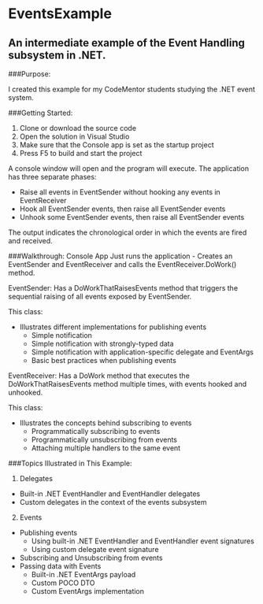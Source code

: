 # EventsExample

An intermediate example of the Event Handling subsystem in .NET.
----------------------------------------------------------------
###Purpose:

I created this example for my CodeMentor students studying the .NET
event system.  

###Getting Started:
1. Clone or download the source code
2. Open the solution in Visual Studio
3. Make sure that the Console app is set as the startup project
4. Press F5 to build and start the project

A console window will open and the program will execute.  The
application has three separate phases:
* Raise all events in EventSender without hooking any events in EventReceiver
* Hook all EventSender events, then raise all EventSender events
* Unhook some EventSender events, then raise all EventSender events

The output indicates the chronological order in which the events are fired and
received.

###Walkthrough:
Console App
  Just runs the application - Creates an EventSender and EventReceiver and 
  calls the EventReceiver.DoWork() method.
  
EventSender:  Has a DoWorkThatRaisesEvents method that triggers the sequential
raising of all events exposed by EventSender.  

This class:
  * Illustrates different implementations for publishing events
    * Simple notification
    * Simple notification with strongly-typed data
    * Simple notification with application-specific delegate and EventArgs
    * Basic best practices when publishing events
 
EventReceiver:  Has a DoWork method that executes the DoWorkThatRaisesEvents method
multiple times, with events hooked and unhooked.

This class:
   * Illustrates the concepts behind subscribing to events
     * Programmatically subscribing to events
     * Programmatically unsubscribing from events
     * Attaching multiple handlers to the same event



###Topics Illustrated in This Example:
1. Delegates
  * Built-in .NET EventHandler and EventHandler<T> delegates
  * Custom delegates in the context of the events subsystem
2. Events
  * Publishing events
    * Using built-in .NET EventHandler and EventHandler<T> event
    signatures
    * Using custom delegate event signature
  * Subscribing and Unsubscribing from events
  * Passing data with Events
    * Built-in .NET EventArgs payload
    * Custom POCO DTO
    * Custom EventArgs implementation
    

